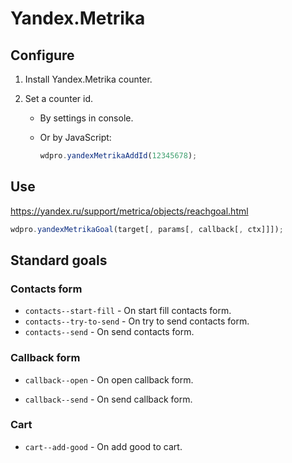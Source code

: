 # Yandex.Metrika

## Configure

1. Install Yandex.Metrika counter.

2. Set a counter id.

   * By settings in console.

   * Or by JavaScript:

     ```javascript
     wdpro.yandexMetrikaAddId(12345678);
     ```

## Use

https://yandex.ru/support/metrica/objects/reachgoal.html

```javascript
wdpro.yandexMetrikaGoal(target[, params[, callback[, ctx]]]);
```

## Standard goals

### Contacts form

* `contacts--start-fill` - On start fill contacts form.
* `contacts--try-to-send` - On try to send contacts form.
* `contacts--send` - On send contacts form.

### Callback form

- `callback--open` - On open callback form.

- `callback--send` - On send callback form.

### Cart

- `cart--add-good` - On add good to cart.
